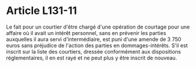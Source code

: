 # Article L131-11

Le fait pour un courtier d'être chargé d'une opération de courtage pour une affaire où il avait un intérêt personnel, sans en prévenir les parties auxquelles il aura servi d'intermédiaire, est puni d'une amende de 3 750 euros sans préjudice de l'action des parties en dommages-intérêts. S'il est inscrit sur la liste des courtiers, dressée conformément aux dispositions réglementaires, il en est rayé et ne peut plus y être inscrit de nouveau.
